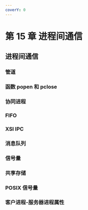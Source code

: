```yaml
---
coverY: 0
---
```


# 第 15 章 进程间通信

## 进程间通信

### 管道

### 函数 popen 和 pclose

### 协同进程

### FIFO

### XSI IPC

### 消息队列

### 信号量

### 共享存储

### POSIX 信号量

### 客户进程-服务器进程属性
